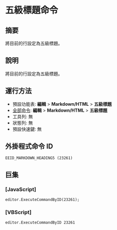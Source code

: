 # 五級標題命令

## 摘要

將目前的行設定為五級標題。

## 說明

將目前的行設定為五級標題。

## 運行方法

- 預設功能表: **編輯** \> **Markdown/HTML** \> **五級標題**
- [全部命令](../tools/all_commands): **編輯** \> **Markdown/HTML** \> **五級標題**
- 工具列: 無
- 狀態列: 無
- 預設快速鍵: 無

## 外掛程式命令 ID

```
EEID_MARKDOWN_HEADING5 (23261)
```

## 巨集

### \[JavaScript\]

```
editor.ExecuteCommandByID(23261);
```

### \[VBScript\]

```
editor.ExecuteCommandByID 23261
```
